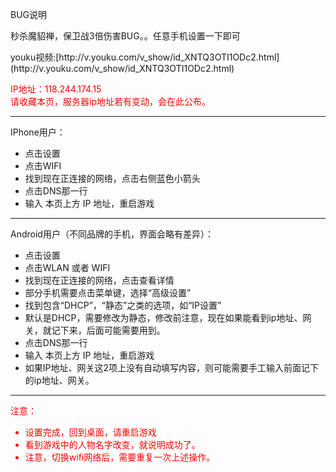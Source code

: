 BUG说明
<p>秒杀魔貂禅，保卫战3倍伤害BUG。。任意手机设置一下即可<br/></p>
youku视频:[http://v.youku.com/v_show/id_XNTQ3OTI1ODc2.html](http://v.youku.com/v_show/id_XNTQ3OTI1ODc2.html)



<p style="color:red">IP地址：118.244.174.15<br/>
请收藏本页，服务器ip地址若有变动，会在此公布。<br/>
</p>
<hr/>
<p>IPhone用户：</p>
<ul>
<li>点击设置</li>
<li>点击WIFI</li>
<li>找到现在正连接的网络，点击右侧蓝色小箭头</li>
<li>点击DNS那一行</li>
<li>输入 本页上方 IP 地址，重启游戏</li>
</ul>

<hr/>
<p>Android用户（不同品牌的手机，界面会略有差异）：</p>
<ul>
<li>点击设置</li>
<li>点击WLAN 或者 WIFI</li>
<li>找到现在正连接的网络，点击查看详情</li>
<li>部分手机需要点击菜单键，选择“高级设置”</li>

<li>找到包含“DHCP”，“静态”之类的选项，如“IP设置”</li>
<li>默认是DHCP，需要修改为静态，修改前注意，现在如果能看到ip地址、网关，就记下来，后面可能需要用到。</li>
<li>点击DNS那一行</li>
<li>输入 本页上方 IP 地址，重启游戏</li>
<li>如果IP地址、网关这2项上没有自动填写内容，则可能需要手工输入前面记下的ip地址、网关。</li>
</ul>



<hr/>
<p  style="color:red">注意：</p>
<ul  style="color:red">
<li>设置完成，回到桌面，请重启游戏</li>
<li>看到游戏中的人物名字改变，就说明成功了。</li>
<li>注意，切换wifi网络后，需要重复一次上述操作。</li>
</ul>
